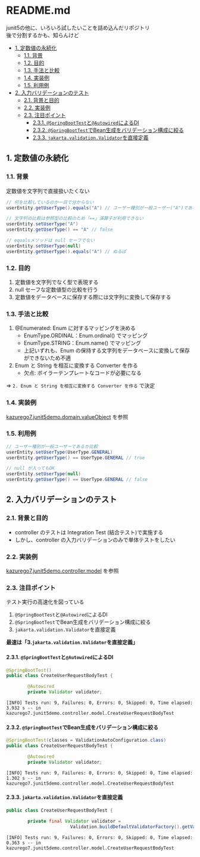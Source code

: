 # README.md

junit5の他に、いろいろ試したいことを詰め込んだリポジトリ  
後で分割するかも、知らんけど

- [1. 定数値の永続化](#1-定数値の永続化)
  - [1.1. 背景](#11-背景)
  - [1.2. 目的](#12-目的)
  - [1.3. 手法と比較](#13-手法と比較)
  - [1.4. 実装例](#14-実装例)
  - [1.5. 利用例](#15-利用例)
- [2. 入力バリデーションのテスト](#2-入力バリデーションのテスト)
  - [2.1. 背景と目的](#21-背景と目的)
  - [2.2. 実装例](#22-実装例)
  - [2.3. 注目ポイント](#23-注目ポイント)
    - [2.3.1. `@SpringBootTest`と`@Autowired`によるDI](#231-springboottestとautowiredによるdi)
    - [2.3.2. `@SpringBootTest`でBean生成をバリデーション構成に絞る](#232-springboottestでbean生成をバリデーション構成に絞る)
    - [2.3.3. `jakarta.validation.Validator`を直接定義](#233-jakartavalidationvalidatorを直接定義)


## 1. 定数値の永続化

### 1.1. 背景

定数値を文字列で直接扱いたくない
```java
// 何を比較しているのか一目で分からない
userEntity.getUserType().equals("A") // ユーザー種別が一般ユーザー("A")であるか比較

// 文字列の比較は参照型の比較のため「==」演算子が利用できない
userEntity.setUserType("A")
userEntity.getUserType() == "A" // false

// equalsメソッドは null セーフでない
userEntity.setUserType(null)
userEntity.getUserType().equals("A") // ぬるぽ
```

### 1.2. 目的
1. 定数値を文字列でなく型で表現する
2. null セーフな定数値型の比較を行う
3. 定数値をデータベースに保存する際には文字列に変換して保存する

### 1.3. 手法と比較
1. @Enumerated: Enum に対するマッピングを決める
   - EnumType.ORDINAL：Enum.ordinal() でマッピング
   - EnumType.STRING：Enum.name() でマッピング
   - 上記いずれも、Enum の保持する文字列をデータベースに変換して保存ができないため不適
2. Enum と String を相互に変換する Converter を作る
   - 欠点: ボイラーテンプレートなコードが必要になる

=> `2. Enum と String を相互に変換する Converter を作る` で決定

### 1.4. 実装例
[kazurego7.junit5demo.domain.valueObject](src\main\java\kazurego7\junit5demo\domain\valueObject\UserType.java) を参照

### 1.5. 利用例
```java
// ユーザー種別が一般ユーザーであるか比較
userEntity.setUserType(UserType.GENERAL)
userEntity.getUserType() == UserType.GENERAL // true

// null が入ってもOK
userEntity.setUserType(null)
userEntity.getUserType() == UserType.GENERAL // false
```

## 2. 入力バリデーションのテスト

### 2.1. 背景と目的
- controller のテストは Integration Test (結合テスト)で実施する
- しかし、controller の入力バリデーションのみで単体テストをしたい

### 2.2. 実装例
[kazurego7.junit5demo.controller.model](src\test\java\kazurego7\junit5demo\controller\model\CreateUserRequestBodyTest.java) を参照

### 2.3. 注目ポイント
テスト実行の高速化を図っている

1. `@SpringBootTest`と`@Autowired`によるDI
2. `@SpringBootTest`でBean生成をバリデーション構成に絞る
3. `jakarta.validation.Validator`を直接定義

**最速は「3.`jakarta.validation.Validator`を直接定義」**

#### 2.3.1. `@SpringBootTest`と`@Autowired`によるDI
```java
@SpringBootTest()
public class CreateUserRequestBodyTest {

        @Autowired
        private Validator validator;
```

```log
[INFO] Tests run: 9, Failures: 0, Errors: 0, Skipped: 0, Time elapsed: 3.932 s -- in kazurego7.junit5demo.controller.model.CreateUserRequestBodyTest
```

#### 2.3.2. `@SpringBootTest`でBean生成をバリデーション構成に絞る
```java
@SpringBootTest(classes = ValidationAutoConfiguration.class)
public class CreateUserRequestBodyTest {

        @Autowired
        private Validator validator;
```


```log
[INFO] Tests run: 9, Failures: 0, Errors: 0, Skipped: 0, Time elapsed: 1.302 s -- in kazurego7.junit5demo.controller.model.CreateUserRequestBodyTest
```

#### 2.3.3. `jakarta.validation.Validator`を直接定義
```java
public class CreateUserRequestBodyTest {

        private final Validator validator =
                        Validation.buildDefaultValidatorFactory().getValidator();
```

```log
[INFO] Tests run: 9, Failures: 0, Errors: 0, Skipped: 0, Time elapsed: 0.363 s -- in kazurego7.junit5demo.controller.model.CreateUserRequestBodyTest
```